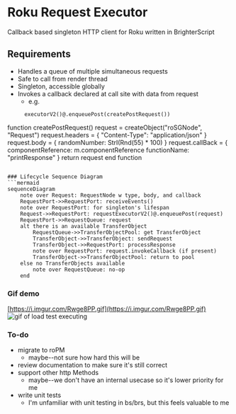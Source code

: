 # Roku Request Executor
Callback based singleton HTTP client for Roku written in BrighterScript

## Requirements

- Handles a queue of multiple simultaneous requests
- Safe to call from render thread
- Singleton, accessible globally
- Invokes a callback declared at call site with data from request
  - e.g.
  ```
    executorV2()@.enqueuePost(createPostRequest())

function createPostRequest()
  request = createObject("roSGNode", "Request")
  request.headers = { "Content-Type": "application/json" }
  request.body = { randomNumber: StrI(Rnd(55) * 100) }
  request.callBack = {
    componentReference: m.componentReference
    functionName: "printResponse"
  }
  return request
end function
```

### Lifecycle Sequence Diagram
```mermaid
sequenceDiagram
	note over Request: RequestNode w type, body, and callback
	RequestPort->>RequestPort: receiveEvents()
	note over RequestPort: for singleton's lifespan
	Request->>RequestPort: requestExecutorV2()@.enqueuePost(request)
	RequestPort->>RequestQueue: request
	alt there is an available TransferObject	
		RequestQueue->>TransferObjectPool: get TransferObject
		TransferObject->>TransferObject: sendRequest
		TransferObject->>RequestPort: processResponse
		note over RequestPort: request.invokeCallback (if present)
		TransferObject->>TransferObjectPool: return to pool
	else no TransferObjects available
		note over RequestQueue: no-op
	end
  ```

### Gif demo
[https://i.imgur.com/Rwge8PP.gif](https://i.imgur.com/Rwge8PP.gif)
![gif of load test executing](https://i.imgur.com/Rwge8PP.gif)

### To-do
 - migrate to roPM
    - maybe--not sure how hard this will be
 -  review documentation to make sure it's still correct
 - support other http Methods
   - maybe--we don't have an internal usecase so it's lower priority for me
 - write unit tests
   - I'm unfamiliar with unit testing in bs/brs, but this feels valuable to me
